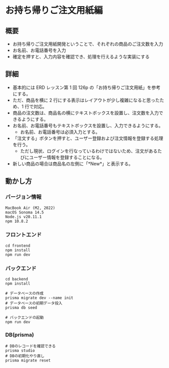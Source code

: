 # お持ち帰りご注文用紙編

## 概要

- お持ち帰りご注文用紙開発ということで、それぞれの商品のご注文数を入力
- お名前、お電話番号を入力
- 確定を押すと、入力内容を確認でき、処理を行えるような実装にする

## 詳細

- 基本的には ERD レッスン第 1 回 126p の「お持ち帰りご注文用紙」を参考にする。
- ただ、商品を横に 2 行にする表示はレイアウトが少し複雑になると思ったため、1 行で対応。
- 商品の注文数は、商品名の横にテキストボックスを設置し、注文数を入力できるようにする。
- お名前、お電話番号もテキストボックスを設置し、入力できるようにする。
  - お名前、お電話番号は必須入力とする。
- 「注文する」ボタンを押すと、ユーザー登録および注文情報を登録する処理を行う。
  - ただし現状、ログインを行なっているわけではないため、注文があるたびにユーザー情報を登録することになる。
- 新しい商品の場合は商品名の左側に「\*New\*」と表示する。

## 動かし方

### バージョン情報

```
MacBook Air (M2, 2022)
macOS Sonoma 14.5
Node.js v20.11.1
npm 10.8.2
```

### フロントエンド

```
cd frontend
npm install
npm run dev
```

### バックエンド

```
cd backend
npm install

# データベースの作成
prisma migrate dev --name init
# データベースの初期データ投入
prisma db seed

# バックエンドの起動
npm run dev
```

### DB(prisma)

```
# DBのレコードを確認できる
prisma studio
# DBの初期化やり直し
prisma migrate reset
```
